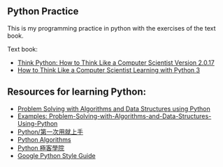 Python Practice
---
This is my programming practice in python with the exercises of the text book.

Text book:

- [Think Python: How to Think Like a Computer Scientist Version 2.0.17][R1]
- [How to Think Like a Computer Scientist Learning with Python 3][R2]


Resources for learning Python:
---

- [Problem Solving with Algorithms and Data Structures using Python][R3]
- [Examples: Problem-Solving-with-Algorithms-and-Data-Structures-Using-Python][R4]
- [Python/第一次用就上手][R5]
- [Python Algorithms][R6]
- [Python 極客學院][R7]
- [Google Python Style Guide][R8]


[R1]: http://www.greenteapress.com/thinkpython/html/
[R2]: http://www.openbookproject.net/thinkcs/python/english3e/index.html#
[R3]: http://interactivepython.org/runestone/static/pythonds/index.html
[R4]: https://github.com/ErikRHanson/Problem-Solving-with-Algorithms-and-Data-Structures-Using-Python
[R5]: http://wiki.python.org.tw/Python/%E7%AC%AC%E4%B8%80%E6%AC%A1%E7%94%A8%E5%B0%B1%E4%B8%8A%E6%89%8B
[R6]: http://hujiaweibujidao.github.io/python/
[R7]: http://www.jikexueyuan.com/course/pythonbase/
[R8]: http://google.github.io/styleguide/pyguide.html
